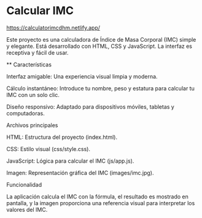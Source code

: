 # Calcular IMC 
https://calculatorimcdhm.netlify.app/

Este proyecto es una calculadora de Índice de Masa Corporal (IMC) simple y elegante. Está desarrollado con HTML, CSS y JavaScript. La interfaz es receptiva y fácil de usar.

** Características

Interfaz amigable: Una experiencia visual limpia y moderna.

Cálculo instantáneo: Introduce tu nombre, peso y estatura para calcular tu IMC con un solo clic.

Diseño responsivo: Adaptado para dispositivos móviles, tabletas y computadoras.

Archivos principales

HTML: Estructura del proyecto (index.html).

CSS: Estilo visual (css/style.css).

JavaScript: Lógica para calcular el IMC (js/app.js).

Imagen: Representación gráfica del IMC (images/imc.jpg).

Funcionalidad

La aplicación calcula el IMC con la fórmula, el resultado es mostrado en pantalla, y la imagen proporciona una referencia visual para interpretar los valores del IMC.
